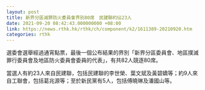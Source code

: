 ```yaml
---
layout: post
title: 新界分區滅罪防火委員會界別80席　民建聯約佔23人
date: 2021-09-20 08:42:43.000000000 +08:00
link: https://news.rthk.hk/rthk/ch/component/k2/1611389-20210920.htm
categories: rthk
---
```


選委會選舉經過通宵點票，最後一個公布結果的界別「新界分區委員會、地區撲滅罪行委員會及地區防火委員會委員的代表」，有共82人競逐80席。

當選人有約23人來自民建聯，包括民建聯的李世榮、葉文斌及黃碧嬌等；約9人來自工聯會，包括葛兆源等；至於新民黨有5人，包括傅曉琳及潘國山等。
